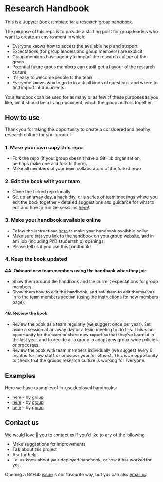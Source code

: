 # Research Handbook
This is a [Jupyter Book](http://jupyterbook.org/) template for a research group handbook.

The purpose of this repo is to provide a starting point for group leaders who want to create an environment in which:
* Everyone knows how to access the available help and support
* Expectations (for group leaders and group members) are explicit
* Group members have agency to impact the research culture of the group
* Potential future group members can easilt get a flavour of the research culture
* It's easy to welcome people to the team 
* Everyone knows who to go to to ask all kinds of questions, and where to find important documents

Your handbook can be used for as many or as few of these purposes as you like, but it should be a living document, which the group authors together.

## How to use
Thank you for taking this opportunity to create a considered and healthy research culture for your group :sparkles:

### 1\. Make your own copy this repo
* Fork the repo (if your group doesn't have a GitHub organisation, perhaps make one and fork to there).
* Make all members of your team collaborators of the forked repo

### 2\. Edit the book with your team
* Clone the forked repo locally
* Set up an away day, a hack day, or a series of team meetings where you edit the book together - detailed suggestions and guidance for what to edit and how to run the sessions [here](editing-guide.md)!
<!-- TODO: Make a guide to handbook hack days: preparations for organisers, instructions for members, etc, i.e. install VS code, add jupyterbook plugin, etc - and link here  see our [guide to handbook hack days](hack-day.md)-->

### 3\. Make your handbook available online
* Follow the instructions [here]() to make your handbook available online.
* Make sure that you link to the handbook on your group website, and in any job (including PhD studentship) openings.
* Please tell us if you use this handbook! 

### 4\. Keep the book updated
#### 4A. Onboard new team members using the handbook when they join
* Show them around the handbook and the current expectations for group members.
* Show them how to edit the handbook, and ask them to edit themselves in to the team members section (using the instructions for new members page).

#### 4B. Review the book 
* Review the book as a team regularly (we suggest once per year). Set aside a session at an away day or a team meeting to do this. This is an opportunity for the team to share new expertise that they've learned in the last year, and to decide as a group to adapt new group-wide policies or processes.
* Review the book with team members individually (we suggest every 6 months for new staff, or once per year for others). This is an opportunity to check that the groups research culture is working for everyone.

## Examples
Here we have examples of in-use deployed handbooks:
* [here]() - by [group]()
* [here]() - by [group]()
* [here]() - by [group]()

## Contact us
We would love :sparkling_heart: you to contact us if you'd like to any of the following:
* Make suggestions for improvements
* Talk about this project
* Ask for help
* Let us know about your deployed handbook, or how it has worked for you.

Opening a GitHub [issue](https://github.com/NatalieThurlby/research-handbook/issues/new) is our favourite way, but you can also [email us](mailto:natalie.thurlby@bristol.ac.uk). 
<!--TODO: Make issue templates-->
